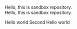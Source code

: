 Hello, this is sandbox repository.  
Hello, this is sandbox repository.

Hello world
Second Hello world
